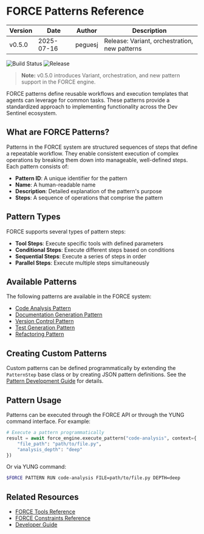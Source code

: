 # FORCE Patterns Reference

| Version | Date       | Author   | Description                                  |
|---------|------------|----------|----------------------------------------------|
| v0.5.0  | 2025-07-16 | peguesj  | Release: Variant, orchestration, new patterns |

![Build Status](https://img.shields.io/github/actions/workflow/status/peguesj/yj-dev_sentinel/ci.yml?branch=main)
![Release](https://img.shields.io/github/v/release/peguesj/yj-dev_sentinel)

> **Note:** v0.5.0 introduces Variant, orchestration, and new pattern support in the FORCE engine.

FORCE patterns define reusable workflows and execution templates that agents can leverage for common tasks. These patterns provide a standardized approach to implementing functionality across the Dev Sentinel ecosystem.

## What are FORCE Patterns?

Patterns in the FORCE system are structured sequences of steps that define a repeatable workflow. They enable consistent execution of complex operations by breaking them down into manageable, well-defined steps. Each pattern consists of:

- **Pattern ID**: A unique identifier for the pattern
- **Name**: A human-readable name
- **Description**: Detailed explanation of the pattern's purpose
- **Steps**: A sequence of operations that comprise the pattern

## Pattern Types

FORCE supports several types of pattern steps:

- **Tool Steps**: Execute specific tools with defined parameters
- **Conditional Steps**: Execute different steps based on conditions
- **Sequential Steps**: Execute a series of steps in order
- **Parallel Steps**: Execute multiple steps simultaneously

## Available Patterns

The following patterns are available in the FORCE system:

- [Code Analysis Pattern](code-analysis.md)
- [Documentation Generation Pattern](documentation-generation.md)
- [Version Control Pattern](version-control.md)
- [Test Generation Pattern](test-generation.md)
- [Refactoring Pattern](refactoring.md)

## Creating Custom Patterns

Custom patterns can be defined programmatically by extending the `PatternStep` base class or by creating JSON pattern definitions. See the [Pattern Development Guide](../../developer/pattern-development.md) for details.

## Pattern Usage

Patterns can be executed through the FORCE API or through the YUNG command interface. For example:

```python
# Execute a pattern programmatically
result = await force_engine.execute_pattern("code-analysis", context={
    "file_path": "path/to/file.py",
    "analysis_depth": "deep"
})
```

Or via YUNG command:

```bash
$FORCE PATTERN RUN code-analysis FILE=path/to/file.py DEPTH=deep
```

## Related Resources

- [FORCE Tools Reference](../tools/index.md)
- [FORCE Constraints Reference](../constraints/index.md)
- [Developer Guide](../../developer/index.md)
